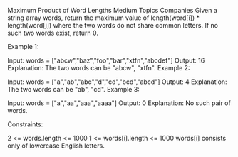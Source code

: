Maximum Product of Word Lengths
Medium
Topics
Companies
Given a string array words, return the maximum value of length(word[i]) * length(word[j]) where the two words do not share common letters. If no such two words exist, return 0.

 

Example 1:

Input: words = ["abcw","baz","foo","bar","xtfn","abcdef"]
Output: 16
Explanation: The two words can be "abcw", "xtfn".
Example 2:

Input: words = ["a","ab","abc","d","cd","bcd","abcd"]
Output: 4
Explanation: The two words can be "ab", "cd".
Example 3:

Input: words = ["a","aa","aaa","aaaa"]
Output: 0
Explanation: No such pair of words.
 

Constraints:

2 <= words.length <= 1000
1 <= words[i].length <= 1000
words[i] consists only of lowercase English letters.
